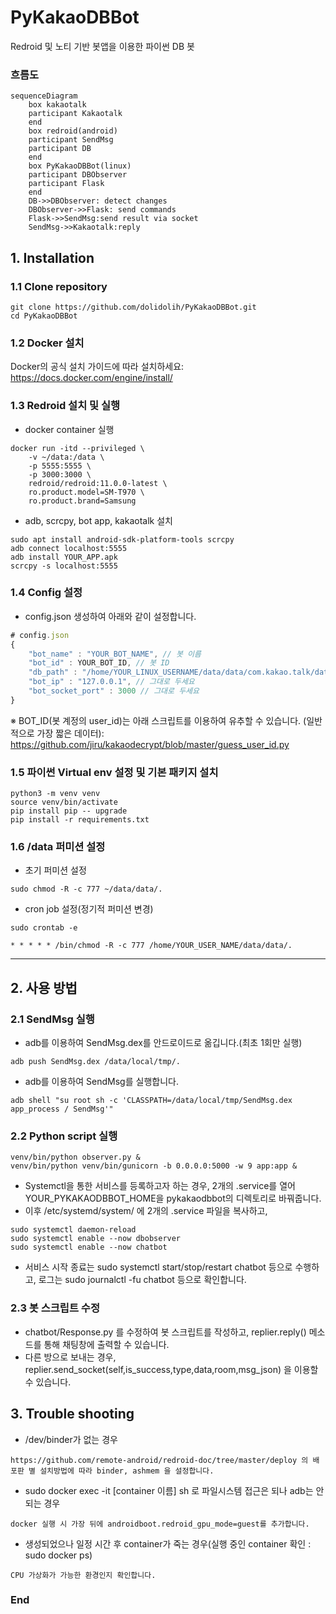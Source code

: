 # PyKakaoDBBot
Redroid 및 노티 기반 봇앱을 이용한 파이썬 DB 봇

### 흐름도
```mermaid
sequenceDiagram
    box kakaotalk
    participant Kakaotalk
    end
    box redroid(android)
    participant SendMsg
    participant DB
    end
    box PyKakaoDBBot(linux)
    participant DBObserver
    participant Flask
    end
    DB->>DBObserver: detect changes
    DBObserver->>Flask: send commands
    Flask->>SendMsg:send result via socket
    SendMsg->>Kakaotalk:reply
```

## 1. Installation
### 1.1 Clone repository
```shell
git clone https://github.com/dolidolih/PyKakaoDBBot.git
cd PyKakaoDBBot
```

### 1.2 Docker 설치
Docker의 공식 설치 가이드에 따라 설치하세요:
https://docs.docker.com/engine/install/

### 1.3 Redroid 설치 및 실행
- docker container 실행
```shell
docker run -itd --privileged \
    -v ~/data:/data \
    -p 5555:5555 \
    -p 3000:3000 \
    redroid/redroid:11.0.0-latest \
    ro.product.model=SM-T970 \
    ro.product.brand=Samsung
```
- adb, scrcpy, bot app, kakaotalk 설치
```shell
sudo apt install android-sdk-platform-tools scrcpy
adb connect localhost:5555
adb install YOUR_APP.apk
scrcpy -s localhost:5555
```

### 1.4 Config 설정
- config.json 생성하여 아래와 같이 설정합니다.
```javascript
# config.json
{
    "bot_name" : "YOUR_BOT_NAME", // 봇 이름
    "bot_id" : YOUR_BOT_ID, // 봇 ID
    "db_path" : "/home/YOUR_LINUX_USERNAME/data/data/com.kakao.talk/databases", // 리눅스 username 반영
    "bot_ip" : "127.0.0.1", // 그대로 두세요
    "bot_socket_port" : 3000 // 그대로 두세요
}
```
※ BOT_ID(봇 계정의 user_id)는 아래 스크립트를 이용하여 유추할 수 있습니다. (일반적으로 가장 짧은 데이터):
https://github.com/jiru/kakaodecrypt/blob/master/guess_user_id.py

### 1.5 파이썬 Virtual env 설정 및 기본 패키지 설치
```shell
python3 -m venv venv
source venv/bin/activate
pip install pip -- upgrade
pip install -r requirements.txt
```
### 1.6 /data 퍼미션 설정
- 초기 퍼미션 설정
```shell
sudo chmod -R -c 777 ~/data/data/.
```
- cron job 설정(정기적 퍼미션 변경)
```shell
sudo crontab -e

* * * * * /bin/chmod -R -c 777 /home/YOUR_USER_NAME/data/data/.
```
----
## 2. 사용 방법
### 2.1 SendMsg 실행
- adb를 이용하여 SendMsg.dex를 안드로이드로 옮깁니다.(최초 1회만 실행)
```shell
adb push SendMsg.dex /data/local/tmp/.
```

- adb를 이용하여 SendMsg를 실행합니다.
```shell
adb shell "su root sh -c 'CLASSPATH=/data/local/tmp/SendMsg.dex app_process / SendMsg'"
```

### 2.2 Python script 실행
```shell
venv/bin/python observer.py &
venv/bin/python venv/bin/gunicorn -b 0.0.0.0:5000 -w 9 app:app &
```

- Systemctl을 통한 서비스를 등록하고자 하는 경우, 2개의 .service를 열어 YOUR_PYKAKAODBBOT_HOME을 pykakaodbbot의 디렉토리로 바꿔줍니다.
- 이후 /etc/systemd/system/ 에 2개의 .service 파일을 복사하고,
```shell
sudo systemctl daemon-reload
sudo systemctl enable --now dbobserver
sudo systemctl enable --now chatbot
```

- 서비스 시작 종료는 sudo systemctl start/stop/restart chatbot 등으로 수행하고, 로그는 sudo journalctl -fu chatbot 등으로 확인합니다.


### 2.3 봇 스크립트 수정
- chatbot/Response.py 를 수정하여 봇 스크립트를 작성하고, replier.reply() 메소드를 통해 채팅창에 출력할 수 있습니다.
- 다른 방으로 보내는 경우, replier.send_socket(self,is_success,type,data,room,msg_json) 을 이용할 수 있습니다.


## 3. Trouble shooting
- /dev/binder가 없는 경우
```shell
https://github.com/remote-android/redroid-doc/tree/master/deploy 의 배포판 별 설치방법에 따라 binder, ashmem 을 설정합니다.
```
- sudo docker exec -it [container 이름] sh 로 파일시스템 접근은 되나 adb는 안되는 경우
```shell
docker 실행 시 가장 뒤에 androidboot.redroid_gpu_mode=guest를 추가합니다.
```
- 생성되었으나 일정 시간 후 container가 죽는 경우(실행 중인 container 확인 : sudo docker ps)
```shell
CPU 가상화가 가능한 환경인지 확인합니다.
```
### End
